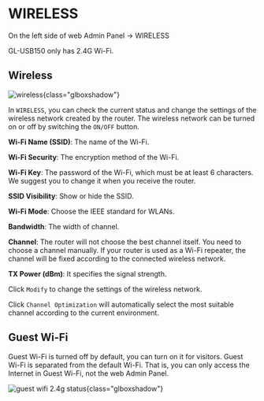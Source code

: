 # WIRELESS

On the left side of web Admin Panel -> WIRELESS

GL-USB150 only has 2.4G Wi-Fi.

## Wireless

![wireless](https://static.gl-inet.com/docs/en/3/setup/gl-usb150/wireless/wifi_status_2.4g_usb150.png){class="glboxshadow"}

In `WIRELESS`, you can check the current status and change the settings of the wireless network created by the router. The wireless network can be turned on or off by switching the `ON/OFF` button.

**Wi-Fi Name (SSID)**: The name of the Wi-Fi.

**Wi-Fi Security**: The encryption method of the Wi-Fi.

**Wi-Fi Key**: The password of the Wi-Fi, which must be at least 6 characters. We suggest you to change it when you receive the router.

**SSID Visibility**: Show or hide the SSID.

**Wi-Fi Mode**: Choose the IEEE standard for WLANs.

**Bandwidth**: The width of channel.

**Channel**: The router will not choose the best channel itself. You need to choose a channel manually. If your router is used as a Wi-Fi repeater, the channel will be fixed according to the connected wireless network.

**TX Power (dBm)**: It specifies the signal strength.

Click `Modify` to change the settings of the wireless network.

Click `Channel Optimization` will automatically select the most suitable channel according to the current environment.

## Guest Wi-Fi

Guest Wi-Fi is turned off by default, you can turn on it for visitors. Guest Wi-Fi is separated from the default Wi-Fi. That is, you can only access the Internet in Guest Wi-Fi, not the web Admin Panel.

![guest wifi 2.4g status](https://static.gl-inet.com/docs/en/3/setup/gl-usb150/wireless/wifi_status_2.4g_guest_usb150.png){class="glboxshadow"}
